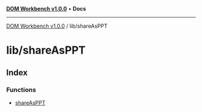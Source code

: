[**DOM Workbench v1.0.0**](../../README.md) • **Docs**

***

[DOM Workbench v1.0.0](../../modules.md) / lib/shareAsPPT

# lib/shareAsPPT

## Index

### Functions

- [shareAsPPT](functions/shareAsPPT.md)
